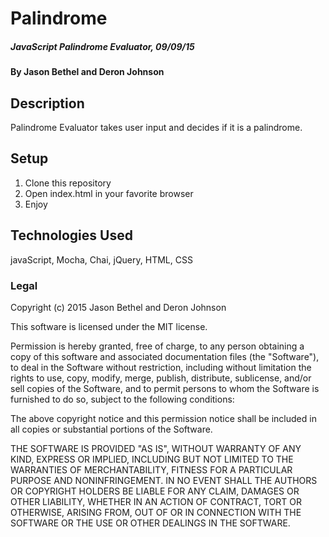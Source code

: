 # Palindrome

##### JavaScript Palindrome Evaluator, 09/09/15

#### By Jason Bethel and Deron Johnson

## Description

Palindrome Evaluator takes user input and decides if it is a palindrome.

## Setup

1. Clone this repository
2. Open index.html in your favorite browser
3. Enjoy


## Technologies Used

javaScript, Mocha, Chai, jQuery, HTML, CSS

### Legal

Copyright (c) 2015 Jason Bethel and Deron Johnson

This software is licensed under the MIT license.

Permission is hereby granted, free of charge, to any person obtaining a copy
of this software and associated documentation files (the "Software"), to deal
in the Software without restriction, including without limitation the rights
to use, copy, modify, merge, publish, distribute, sublicense, and/or sell
copies of the Software, and to permit persons to whom the Software is
furnished to do so, subject to the following conditions:

The above copyright notice and this permission notice shall be included in
all copies or substantial portions of the Software.

THE SOFTWARE IS PROVIDED "AS IS", WITHOUT WARRANTY OF ANY KIND, EXPRESS OR
IMPLIED, INCLUDING BUT NOT LIMITED TO THE WARRANTIES OF MERCHANTABILITY,
FITNESS FOR A PARTICULAR PURPOSE AND NONINFRINGEMENT. IN NO EVENT SHALL THE
AUTHORS OR COPYRIGHT HOLDERS BE LIABLE FOR ANY CLAIM, DAMAGES OR OTHER
LIABILITY, WHETHER IN AN ACTION OF CONTRACT, TORT OR OTHERWISE, ARISING FROM,
OUT OF OR IN CONNECTION WITH THE SOFTWARE OR THE USE OR OTHER DEALINGS IN
THE SOFTWARE.
